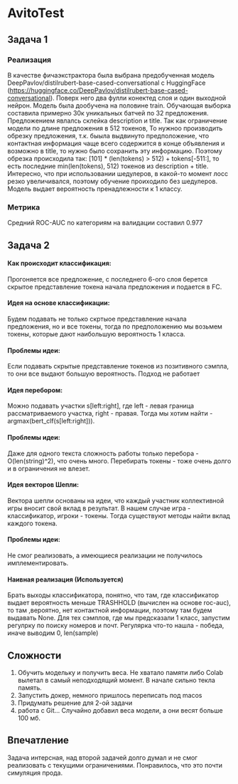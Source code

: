# AvitoTest
## Задача 1
### Реализация
В качестве фичаэкстрактора была выбрана предобученная модель DeepPavlov/distilrubert-base-cased-conversational c HuggingFace (https://huggingface.co/DeepPavlov/distilrubert-base-cased-conversational).
Поверх него два фулли конектед слоя и один выходной нейрон. Модель была дообучена на половине train. Обучающая выборка составила примерно 30к уникальных батчей по 32 предложения. Предложением явлалсь склейка description и title.
Так как ограничение модели по длине предложения в 512 токенов, То нужноо производить обрезку предложения, т.к. быыла выдвинуто предположение, что контактная информация чаще всего содержится в конце объявления и возможно в title, то нужно было сохранить эту информацию.
Поэтому обрезка происходила так: [101] * (len(tokens) > 512) + tokens[-511:], то есть последние min(len(tokens), 512) токенов из description + title.
Интересно, что при использовании шедулеров, в какой-то момент лосс резко увеличивался, поэтому обучение проиходило без шедулеров.
Модель выдает вероятность пренадлежности к 1 классу.
### Метрика
Средний ROC-AUC по категориям на валидации составил 0.977
## Задача 2
#### Как происходит классификация: 
Прогоняется все предложение, с последнего 6-ого слоя берется скрытое представление токена начала предложения и подается в FC.
#### Идея на основе классификации:
Будем подавать не только скртыое представление начала предложения, но и все токены, тогда по предположению мы возьмем токены, которые дают наибольшую вероятность 1 класса.
#### Проблемы идеи:
Если подавать скрытые представление токенов из позитивного сэмпла, то они все выдают большую вероятность. Подход не работает
#### Идея перебором:
Можно подавать участки s[left:right], где left - левая граница рассматриваемого участка, right - правая. Тогда мы хотим найти - argmax(bert_clf(s[left:right])).
#### Проблемы идеи:
Даже для одного текста сложность работы только перебора - O(len(string)^2), что очень много. Перебирать токены - тоже очень долго и в ограничения не влезет.
#### Идея векторов Шепли:
Вектора шепли основаны на идеи, что каждый участник коллективной игры вносит свой вклад в результат. В нашем случае игра - классификатор, игроки - токены. Тогда существуют методы найти вклад каждого токена.
#### Проблемы идеи:
Не смог реализовать, а имеющиеся реализации не получилось имплементировать.
#### Наивная реализация (Используется)
Брать выходы классификатора, понятно, что там, где классификатор выдает вероятность меньше TRASHHOLD (вычислен на основе roc-auc), то там ,вероятно, нет контактной информации, поэтому там будем выдавать None.
Для тех сэмплов, где мы предсказали 1 класс, запустим регулрку по поиску номеров и почт. Регулярка что-то нашла - победа, иначе выводим 0, len(sample)

## Сложности
1. Обучить модельку и получить веса. Не хватало памяти либо Colab вылетал в самый неподходящий момент. В начале сильно текла память.
2. Запустить докер, немного пришлось переписать под macos
3. Придумать решение для 2-ой задачи
4. работа с Git... Случайно добавил веса модели, а они весят больше 100 мб.

## Впечатление
Задача интерсная, над второй задачей долго думал и не смог реализовать с текущими ограничениями. Понравилось, что это почти симуляция прода.





